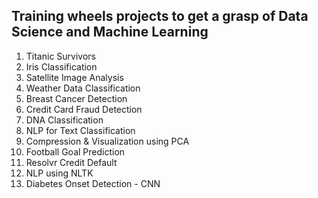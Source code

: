 ## Training wheels projects to get a grasp of Data Science and Machine Learning


1. Titanic Survivors
2. Iris Classification
3. Satellite Image Analysis
4. Weather Data Classification
5. Breast Cancer Detection
6. Credit Card Fraud Detection
7. DNA Classification
8. NLP for Text Classification
9. Compression & Visualization using PCA
10. Football Goal Prediction
11. Resolvr Credit Default
12. NLP using NLTK
13. Diabetes Onset Detection - CNN
